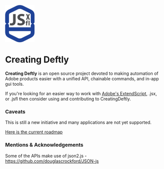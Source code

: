 <img src="https://github.com/tnwinc/creating-deftly/blob/master/resources/artwork/CreatingDeftly_Logo.png" alt="creating-deftly logo" height="120" align="middle">

# Creating Deftly


**Creating Deftly** is an open source project devoted to making automation of Adobe products easier with a unified API, chainable commands, and in-app gui tools.

If you're looking for an easier way to work with [Adobe's ExtendScript](https://creative.adobe.com/products/estk), .jsx, or .jsfl then consider using and contributing to CreatingDeftly.

### Caveats
This is still a new initiative and many applications are not yet supported.

[Here is the current roadmap](https://www.pivotaltracker.com/n/projects/1358100)

### Mentions & Acknowledgements

Some of the APIs make use of json2.js - https://github.com/douglascrockford/JSON-js
